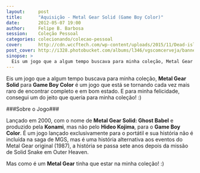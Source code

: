 ```yaml
---
layout:     post
title:      "Aquisição - Metal Gear Solid (Game Boy Color)"
date:       2012-05-07 19:00
author:     Felipe B. Barbosa
session:    Coleção Pessoal
categories: colecionando/colecao-pessoal
cover:      http://cdn.wccftech.com/wp-content/uploads/2015/11/Dead-island-cover.png
post_cover: http://i328.photobucket.com/albums/l346/vgscomcerveja/banner3_1_zpsplzx2idj.jpg
sinopse: >
  Eis um jogo que a algum tempo buscava para minha coleção, Metal Gear Solid para Game Boy Color é um jogo que está se tornando cada vez mais raro de encontrar completo e em bom estado. E para minha felicidade, consegui um do jeito que queria para minha coleção! :)
---
```

Eis um jogo que a algum tempo buscava para minha coleção, **Metal Gear Solid** para **Game Boy Color** é um jogo que está se tornando cada vez mais raro de encontrar completo e em bom estado. E para minha felicidade, consegui um do jeito que queria para minha coleção! :)

###Sobre o Jogo###

Lançado em 2000, com o nome de **Metal Gear Solid: Ghost Babel** e produzido pela **Konami**, mas não pelo **Hideo Kojima**, para o **Game Boy Color**. É um jogo lançado exclusivamente para o portátil e sua história não é incluída na saga de MGS, mas é uma história alternativa aos eventos do Metal Gear original (1987), a história se passa sete anos depois da missão de Solid Snake em Outer Heaven.

Mas como é um **Metal Gear** tinha que estar na minha coleção! :)
